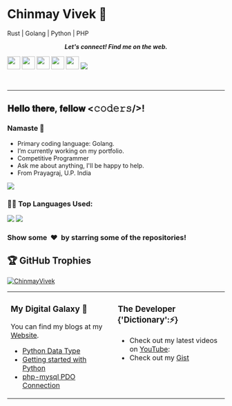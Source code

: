 # Chinmay Vivek 👋

<!--
**CHINMAYVIVEK/chinmayvivek** is a ✨ _special_ ✨ repository because its `README.md` (this file) appears on your GitHub profile.

Here are some ideas to get you started:

- 🔭 I’m currently working on ...
- 🌱 I’m currently learning ...
- 👯 I’m looking to collaborate on ...
- 🤔 I’m looking for help with ...
- 💬 Ask me about ...
- 📫 How to reach me: ...
- 😄 Pronouns: ...
- ⚡ Fun fact: ...
-->
Rust | Golang | Python | PHP 

<p align="center">
  <b><i>Let's connect! Find me on the web.</i></b>

[twitter]: https://twitter.com/chinmayvivek
[youtube]: https://www.youtube.com/c/ChinmayVivekk
[linkedin]: https://www.linkedin.com/in/chinmayvivek/
[Facebook]: https://www.facebook.com/chinmayvivek
[Hackerrank]: https://www.hackerrank.com/chinmayvivek
[Stackoverflow]: https://stackoverflow.com/users/8684941/chinmay-vivek

[<img height="30" src ="https://img.shields.io/badge/twitter-%231DA1F2.svg?&style=for-the-badge&logo=twitter&logoColor=white" />][twitter]
[<img height="30" src ="https://img.shields.io/badge/Youtube-%23E4405F.svg?&style=for-the-badge&logo=Youtube&logoColor=white">][Youtube] 
[<img height="30" src ="https://img.shields.io/badge/linkedin-blue.svg?&style=for-the-badge&logo=linkedin&logoColor=white" />][LinkedIn]
[<img height="30" src ="https://img.shields.io/badge/Facebook-036be4.svg?&style=for-the-badge&logo=facebook&logoColor=white">][Facebook]
[<img height="30" src ="https://img.shields.io/badge/-Hackerrank-2EC866?style=for-the-badge&logo=HackerRank&logoColor=white"/>][Hackerrank]
[<img src="https://img.shields.io/badge/-Stack%20overflow-FE7A16?style=for-the-badge&logo=stack-overflow&logoColor=white"/>][Stackoverflow]

<br />
<hr />


<h2> 𝐇𝐞𝐥𝐥𝐨 𝐭𝐡𝐞𝐫𝐞, 𝐟𝐞𝐥𝐥𝐨𝐰 <𝚌𝚘𝚍𝚎𝚛𝚜/>!</h2>
  
### Namaste 🙏
 
* Primary coding language: Golang.
* I’m currently working on my portfolio.
* Competitive Programmer
* Ask me about anything, I'll be happy to help.
* From Prayagraj, U.P. India

![](https://komarev.com/ghpvc/?username=ChinmayVivek&style=for-the-badge)

<!--   Top Languages Using -->
### 👨‍💻 Top Languages Used:
![](https://github-profile-summary-cards.vercel.app/api/cards/repos-per-language?username=ChinmayVivek)
![](https://github-profile-summary-cards.vercel.app/api/cards/most-commit-language?username=ChinmayVivek)

<!--   Stats
### 📊 GitHub Stats:

<p>&nbsp;<img align="center" src="https://github-readme-stats.vercel.app/api?username=ChinmayVivek&show_icons=true&locale=en" alt="ChinmayVivek" /></p>

<p><img align="center" src="https://github-readme-streak-stats.herokuapp.com/?user=ChinmayVivek&" alt="ChinmayVivek" /></p>
 
 -->
### Show some &nbsp;❤️&nbsp; by starring some of the repositories!

## 🏆 GitHub Trophies
<p align="left"> <a href="https://github.com/ryo-ma/github-profile-trophy"><img src="https://github-profile-trophy.vercel.app/?username=ChinmayVivek" alt="ChinmayVivek" /></a> </p>


<table><tr><td valign="top" width="33%">

### My Digital Galaxy 🔭
You can find my blogs at my [Website](https://chinmayvivek.wordpress.com).
- [Python Data Type](https://chinmayvivek.wordpress.com/2020/09/26/2-python-data-types/)
- [Getting started with Python](https://chinmayvivek.wordpress.com/2020/09/25/1-getting-started-with-python/)
- [php-mysql PDO Connection](https://chinmayvivek.wordpress.com/2017/03/23/php-mysql-pdo-connection/)

</td>
<td valign="top" width="34%">

### The Developer {'Dictionary':⚡}
- Check out my latest videos on [YouTube](https://www.youtube.com/c/ChinmayVivekk):
- Check out my [Gist](https://gist.github.com/CHINMAYVIVEK)
</td>
</tr>
</table>

